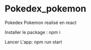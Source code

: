 # Pokedex_pokemon
Pokedex Pokemon realisé en react 

Installer le package : npm i

Lancer L'app: npm run start

